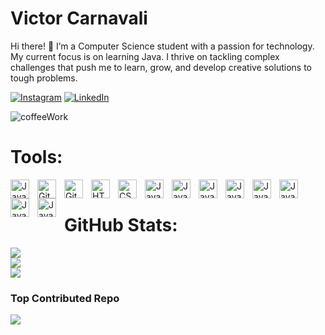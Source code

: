 # Victor Carnavali
Hi there! 👋
I’m a Computer Science student with a passion for technology. My current focus is on learning Java. I thrive on tackling complex challenges that push me to learn, grow, and develop creative solutions to tough problems.

[![Instagram](https://img.shields.io/badge/Instagram-%23E4405F.svg?logo=Instagram&logoColor=white)](https://www.instagram.com/victor.carnavali/) [![LinkedIn](https://img.shields.io/badge/LinkedIn-%230077B5.svg?logo=linkedin&logoColor=white)](https://www.linkedin.com/in/victor-carnavali/) 

![coffeeWork](https://github.com/user-attachments/assets/818c3f31-b3e0-436b-843c-1d668f5b8827)

# Tools:
<img align="left" alt="Java" width="30px" style="padding-right:10px;" src="https://cdn.jsdelivr.net/gh/devicons/devicon/icons/java/java-original.svg"/>
<img align="left" alt="Git" width="30px" style="padding-right:10px;" src="https://cdn.jsdelivr.net/gh/devicons/devicon/icons/git/git-original.svg" />
<img align="left" alt="GitHub" width="30px" style="padding-right:10px;" src="https://cdn.jsdelivr.net/gh/devicons/devicon/icons/github/github-original.svg" />
<img align="left" alt="HTML" width="30px" style="padding-right:10px;" src="https://cdn.jsdelivr.net/gh/devicons/devicon/icons/html5/html5-plain.svg" />
<img align="left" alt="CSS" width="30px" style="padding-right:10px;" src="https://cdn.jsdelivr.net/gh/devicons/devicon/icons/css3/css3-plain.svg" />
<img align="left" alt="JavaScript" width="30px" style="padding-right:10px;" src="https://cdn.jsdelivr.net/gh/devicons/devicon/icons/javascript/javascript-plain.svg" />
<img align="left" alt="JavaScript" width="30px" style="padding-right:10px;" src="https://www.svgrepo.com/show/176748/windows-windows.svg"/>
<img align="left" alt="JavaScript" width="30px" style="padding-right:10px;" src="https://camo.githubusercontent.com/a0d0ba8fa841330130c8662f2aa0ceda2d1d69e492a0c94e4c8a1f40d4658f81/68747470733a2f2f636f64652e76697375616c73747564696f2e636f6d2f6173736574732f757064617465732f315f33352f6c6f676f2d737461626c652e706e67"/>
<img align="left" alt="JavaScript" width="30px" style="padding-right:10px;" src="https://upload.wikimedia.org/wikipedia/commons/thumb/9/98/Apache_NetBeans_Logo.svg/888px-Apache_NetBeans_Logo.svg.png"/>
<img align="left" alt="JavaScript" width="30px" style="padding-right:10px;" src="https://github.com/user-attachments/assets/7aa311c9-a406-472c-83d8-1f8ac648ae75"/>
<img align="left" alt="JavaScript" width="30px" style="padding-right:10px;" src="https://github.com/user-attachments/assets/d6afd6c9-d8f7-462a-9484-6ffa03717d8d"/>
<img align="left" alt="JavaScript" width="30px" style="padding-right:10px;" src="https://cdn4.iconfinder.com/data/icons/logos-brands-in-colors/3000/figma-logo-512.png"/>
<img align="left" alt="JavaScript" width="30px" style="padding-right:10px;" src="https://upload.wikimedia.org/wikipedia/commons/thumb/a/af/Adobe_Photoshop_CC_icon.svg/512px-Adobe_Photoshop_CC_icon.svg.png?20200616073617"/>
<br />


# GitHub Stats:
![](https://github-readme-stats.vercel.app/api/top-langs/?username=Victor-Carnavali&theme=github_dark_dimmed&hide_border=false&include_all_commits=false&count_private=false&layout=compact)<br/>
![](https://github-readme-stats.vercel.app/api?username=Victor-Carnavali&theme=github_dark_dimmed&hide_border=false&include_all_commits=false&count_private=false)<br/>
![](https://github-readme-streak-stats.herokuapp.com/?user=Victor-Carnavali&theme=github_dark_dimmed&hide_border=false)<br/>


### Top Contributed Repo
![](https://github-contributor-stats.vercel.app/api?username=Victor-Carnavali&limit=5&theme=github_dark_dimmed&combine_all_yearly_contributions=true)
